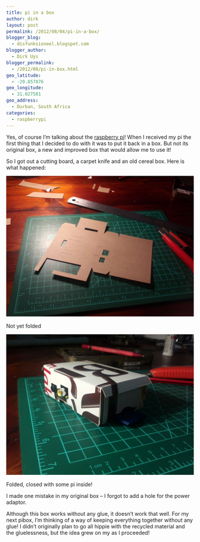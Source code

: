 ```yaml
---
title: pi in a box
author: dirk
layout: post
permalink: /2012/08/04/pi-in-a-box/
blogger_blog:
  - disfunksioneel.blogspot.com
blogger_author:
  - Dirk Uys
blogger_permalink:
  - /2012/08/pi-in-box.html
geo_latitude:
  - -29.857876
geo_longitude:
  - 31.027581
geo_address:
  - Durban, South Africa
categories:
  - raspberrypi
---
```


Yes, of course I&#8217;m talking about the [raspberry pi](http://www.raspberrypi.org/)! When I received my pi the first thing that I decided to do with it was to put it back in a box. But not its original box, a new and improved box that would allow me to use it!

So I got out a cutting board, a carpet knife and an old cereal box. Here is what happened:

![Pibox-open](/img/2012/08/pibox-open.jpg)
      
Not yet folded
    
![pibox-cosed](/img/2012/08/pibox-closed.jpg)

Folded, closed with some pi inside!
    
I made one mistake in my original box &#8211; I forgot to add a hole for the power adaptor.
    
Although this box works without any glue, it doesn&#8217;t work that well. For my next pibox, I&#8217;m thinking of a way of keeping everything together without any glue! I didn&#8217;t originally plan to go all hippie with the recycled material and the gluelessness, but the idea grew on my as I proceeded!

